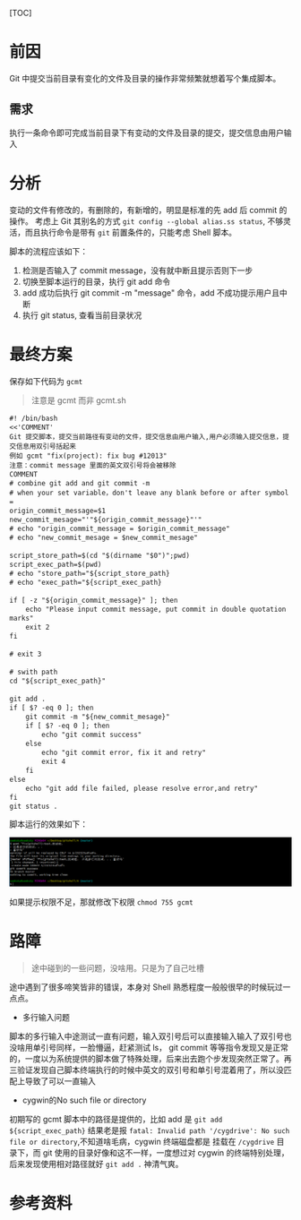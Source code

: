 [TOC]

# 前因

Git 中提交当前目录有变化的文件及目录的操作非常频繁就想着写个集成脚本。

## 需求

执行一条命令即可完成当前目录下有变动的文件及目录的提交，提交信息由用户输入

# 分析

变动的文件有修改的，有删除的，有新增的，明显是标准的先 add 后 commit 的操作。
考虑上 Git 其别名的方式 `git config --global alias.ss status`, 不够灵活，而且执行命令是带有 `git` 前置条件的，只能考虑 Shell 脚本。

脚本的流程应该如下：

1. 检测是否输入了 commit message，没有就中断且提示否则下一步
2. 切换至脚本运行的目录，执行 git add 命令
3. add 成功后执行 git commit -m "message" 命令，add 不成功提示用户且中断
4. 执行 git status, 查看当前目录状况

# 最终方案

保存如下代码为 `gcmt`

> 注意是 gcmt 而非 gcmt.sh

```
#! /bin/bash
<<'COMMENT'
Git 提交脚本，提交当前路径有变动的文件，提交信息由用户输入,用户必须输入提交信息，提交信息用双引号括起来
例如 gcmt "fix(project): fix bug #12013"
注意：commit message 里面的英文双引号将会被移除
COMMENT
# combine git add and git commit -m
# when your set variable，don't leave any blank before or after symbol =
origin_commit_message=$1
new_commit_mesage="'"${origin_commit_message}"'"
# echo "origin_commit_message = $origin_commit_message"
# echo "new_commit_mesage = $new_commit_mesage"

script_store_path=$(cd "$(dirname "$0")";pwd)
script_exec_path=$(pwd)
# echo "store_path="${script_store_path}
# echo "exec_path="${script_exec_path}

if [ -z "${origin_commit_message}" ]; then
    echo "Please input commit message, put commit in double quotation marks"
    exit 2
fi

# exit 3

# swith path
cd "${script_exec_path}"

git add .
if [ $? -eq 0 ]; then
    git commit -m "${new_commit_mesage}"
    if [ $? -eq 0 ]; then
        echo "git commit success"
    else
        echo "git commit error, fix it and retry"
        exit 4
    fi
else
    echo "git add file failed, please resolve error,and retry"
fi
git status .
```


脚本运行的效果如下：

![20190928233357.png](../../../Pictures/201909/20190928233357.png)

如果提示权限不足，那就修改下权限 `chmod 755 gcmt`

# 路障

> 途中碰到的一些问题，没啥用。只是为了自己吐槽

途中遇到了很多啼笑皆非的错误，本身对 Shell 熟悉程度一般般很早的时候玩过一点点。

* 多行输入问题

脚本的多行输入中途测试一直有问题，输入双引号后可以直接输入输入了双引号也没啥用单引号同样，一脸懵逼，赶紧测试 ls， git commit 等等指令发现又是正常的，一度以为系统提供的脚本做了特殊处理，后来出去跑个步发现突然正常了。再三验证发现自己脚本终端执行的时候中英文的双引号和单引号混着用了，所以没匹配上导致了可以一直输入

* cygwin的No such file or directory

初期写的 gcmt 脚本中的路径是提供的，比如 add 是 `git add ${script_exec_path}`
结果老是报 `fatal: Invalid path '/cygdrive': No such file or directory`,不知道啥毛病，cygwin 终端磁盘都是 挂载在 `/cygdrive` 目录下，而 git 使用的目录好像和这不一样，一度想过对 cygwin 的终端特别处理，后来发现使用相对路径就好 `git add .` 神清气爽。

# 参考资料
